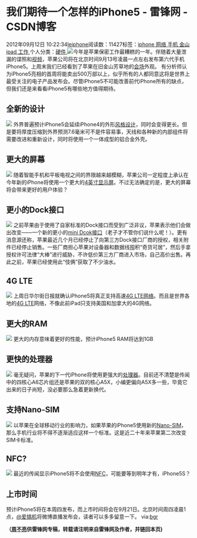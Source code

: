 
# 我们期待一个怎样的iPhone5 - 雷锋网 - CSDN博客


2012年09月12日 10:22:34[leiphone](https://me.csdn.net/leiphone)阅读数：11427标签：[iphone																](https://so.csdn.net/so/search/s.do?q=iphone&t=blog)[网络																](https://so.csdn.net/so/search/s.do?q=网络&t=blog)[手机																](https://so.csdn.net/so/search/s.do?q=手机&t=blog)[金山																](https://so.csdn.net/so/search/s.do?q=金山&t=blog)[ipad																](https://so.csdn.net/so/search/s.do?q=ipad&t=blog)[工作																](https://so.csdn.net/so/search/s.do?q=工作&t=blog)[
							](https://so.csdn.net/so/search/s.do?q=ipad&t=blog)[
																					](https://so.csdn.net/so/search/s.do?q=金山&t=blog)个人分类：[硬件																](https://blog.csdn.net/leiphone/article/category/877730)
[
																								](https://so.csdn.net/so/search/s.do?q=金山&t=blog)
[
				](https://so.csdn.net/so/search/s.do?q=手机&t=blog)
[
			](https://so.csdn.net/so/search/s.do?q=手机&t=blog)
[
		](https://so.csdn.net/so/search/s.do?q=网络&t=blog)
[
	](https://so.csdn.net/so/search/s.do?q=iphone&t=blog)
![](http://www.leiphone.com/wp-content/uploads/2012/09/tt1.jpg)今年是苹果保密工作最糟糕的一年。伴随着大量泄漏的谍照和[视频](http://www.leiphone.com/0910-wsb-iphone5-31.html)，苹果公司将在北京时间9月13号凌晨一点左右发布第六代手机iPhone5。上周末我们已经看到了苹果在旧金山芳草地的[会场](http://www.leiphone.com/0908-zzl-huichang.html)外观。
有分析师认为iPhone5亮相的首周将能卖出500万部以上，似乎所有的人都同意这将是世界上最受关注的电子产品发布会。尽管iPhone5不可能改善前代iPhone所有的缺点，但我们还是来看看iPhone5有哪些地方值得期待。
## 全新的设计
![](http://www.leiphone.com/wp-content/uploads/2012/09/iphone-5-mockup-242.jpg)
外界普遍预计iPhone5会延续iPhone4的外形[风格设计](http://www.leiphone.com/0910-zzl-iphone-5.html)，同时会变得更长。但是要将厚度压缩到外界预测7.6毫米可不是件容易事，天线和各种新的内部组件将需要改进和重新设计，同时将使用一个一体成型的铝合金外壳。
## 更大的屏幕
![](http://www.leiphone.com/wp-content/uploads/2012/09/0fe53515342b9337ccb267477e79dad9.jpg)
随着智能手机和平板电视之间的界限越来越模糊，苹果公司一定程度上承认在今年新的iPhone将使用一个更大的[4英寸显示屏](http://www.leiphone.com/0911-vv1127-display.html)。不过无法确定的是，更大的屏幕将会带来更好的用户体验？
## 更小的Dock接口
![](http://www.leiphone.com/wp-content/uploads/2012/09/13460599707.jpg)
之前苹果由于使用了自家标准的Dock接口而受到广泛非议，苹果表示他们会做出改变——一个新的更小的[mini
 Dcok接口](http://www.leiphone.com/120626-keats-the-right-time-for-apple.html)（老子才不管你们说什么呢！）。更有消息源还称，苹果最近几个月已经停止了向第三方Dock接口厂商的授权，相关附件已经停止销售。一些厂商担心苹果对设备器和数据线囤积“奇货可居”，然后手拿授权许可法律“大棒”进行威胁，不许低价第三方厂商进入市场，自己高价出售。再此之前，苹果已经使用此“伎俩”获取了不少油水。
## 4G LTE
![](http://www.leiphone.com/wp-content/uploads/2012/09/QQ%E6%88%AA%E5%9B%BE20120911172728.jpg)
上周日华尔街日报就确认iPhone5将真正支持高速[4G
 LTE网络](http://www.bgr.com/2012/09/07/wsj-iphone-5-will-feature-4g-lte/)。而且是世界各地的[4G
 LTE](http://www.leiphone.com/12911-keats-iphone-5-4g-lte.html)网络，不像此前iPad只支持美国和加拿大的4G网络。
## 更大的RAM
![](http://www.leiphone.com/wp-content/uploads/2012/09/iPhone-5-logic-board.jpg)
更大的内存意味着更好的性能，预计iPhone5 RAM将达到1GB
## 更快的处理器
![](http://www.leiphone.com/wp-content/uploads/2012/09/QQ%E6%88%AA%E5%9B%BE20120911173120.jpg)
毫无疑问，苹果的下一代iPhone将使用更强大的[处理器](http://www.leiphone.com/0911-vv1127-a6.html)。目前还不清楚是传闻中的四核心A6芯片组还是苹果的双的核心A5X，小编更偏向A5X多一些，毕竟它出来的日子尚短，没必要那么急着更新换代。
## 支持Nano-SIM
![](http://www.leiphone.com/wp-content/uploads/2012/09/micro-nano-sim.jpeg)
以苹果在全球移动行业的影响力，如果苹果的iPhone5使用新的[Nano-SIM](http://www.leiphone.com/0905-zzl-iphone-nano-sim.html)，那么手机行业将不得不逐渐适应这样一个标准。这是近二十年来苹果第二次改变SIM卡标准。
## NFC?
![](http://www.leiphone.com/wp-content/uploads/2012/09/06483601595483716.jpg)
最近的传闻显示iPhone5将不会使用[NFC](http://www.leiphone.com/0908-zzl-iphone-5-nfc-4s-price.html)，可能要等到明年才有，iPhone5S？
## 上市时间
预计iPhone5将在本周四发布，而上市时间将会在9月21日。北京时间周四凌晨1点，[@爱搞机](http://e.weibo.com/u/2708473010)将微博直播发布会，读者可以多多留意一下。
via:[bgr](http://www.bgr.com/2012/09/10/iphone-5-specs-release-date-analysis/?utm_source=feedburner&utm_medium=feed&utm_campaign=Feed%3A+TheBoyGeniusReport+%28BGR+%7C+Boy+Genius+Report%29)


**（****[周不亮](http://www.leiphone.com/author/%E5%91%A8%E4%B8%8D%E4%BA%AE)****供****雷锋网****专稿，转载请注明来自雷锋网及作者，并链回本页)**


